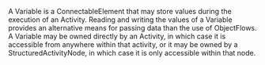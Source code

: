 A Variable is a ConnectableElement that may store values during the execution of an Activity. Reading and writing the values of a Variable provides an alternative means for passing data than the use of ObjectFlows. A Variable may be owned directly by an Activity, in which case it is accessible from anywhere within that activity, or it may be owned by a StructuredActivityNode, in which case it is only accessible within that node.